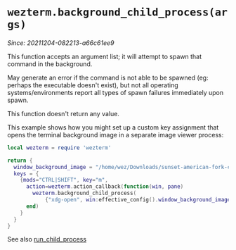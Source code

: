 # `wezterm.background_child_process(args)`

*Since: 20211204-082213-a66c61ee9*

This function accepts an argument list; it will attempt to spawn that command
in the background.

May generate an error if the command is not able to be spawned (eg: perhaps
the executable doesn't exist), but not all operating systems/environments
report all types of spawn failures immediately upon spawn.

This function doesn't return any value.

This example shows how you might set up a custom key assignment that opens
the terminal background image in a separate image viewer process:

```lua
local wezterm = require 'wezterm'

return {
  window_background_image = "/home/wez/Downloads/sunset-american-fork-canyon.jpg",
  keys = {
    {mods="CTRL|SHIFT", key="m",
      action=wezterm.action_callback(function(win, pane)
        wezterm.background_child_process(
            {"xdg-open", win:effective_config().window_background_image})
      end)
    }
  }
}
```

See also [run_child_process](run_child_process.md)

